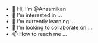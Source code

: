 - 👋 Hi, I’m @Anaamikan
- 👀 I’m interested in ...
- 🌱 I’m currently learning ...
- 💞️ I’m looking to collaborate on ...
- 📫 How to reach me ...

<!---
Anaamikan/Anaamikan is a ✨ special ✨ repository because its `README.md` (this file) appears on your GitHub profile.
You can click the Preview link to take a look at your changes.
--->
